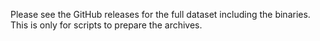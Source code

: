 Please see the GitHub releases for the full dataset including the binaries. This is only for scripts to prepare the archives.
